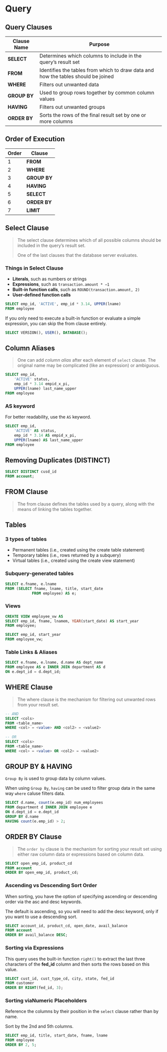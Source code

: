 # Query

## Query Clauses

| Clause Name  | Purpose                                                      |
| ------------ | ------------------------------------------------------------ |
| **SELECT**   | Determines which columns to include in the query’s result set |
| **FROM**     | Identifies the tables from which to draw data and how the tables should be joined |
| **WHERE**    | Filters out unwanted data                                    |
| **GROUP BY** | Used to group rows together by common column values          |
| **HAVING**   | Filters out unwanted groups                                  |
| **ORDER BY** | Sorts the rows of the final result set by one or more columns |

## Order of Execution

| Order | Clause       |
| ----- | ------------ |
| 1     | **FROM**     |
| 2     | **WHERE**    |
| 3     | **GROUP BY** |
| 4     | **HAVING**   |
| 5     | **SELECT**   |
| 6     | **ORDER BY** |
| 7     | **LIMIT**    |

## Select Clause

> The select clause determines which of all possible columns should be included in the query’s result set. 
>
> One of the last clauses that the database server evaluates. 

### Things in Select Clause

- **Literals**, such as numbers or strings
- **Expressions**, such as `transaction.amount * −1`
- **Built-in function calls**, such as `ROUND(transaction.amount, 2)`
- **User-defined function calls**

```sql
SELECT emp_id, 'ACTIVE', emp_id * 3.14, UPPER(lname)
FROM employee
```

If you only need to execute a built-in function or evaluate a simple expression, you can skip the from clause entirely.

```sql
SELECT VERSION(), USER(), DATABASE();
```

## Column Aliases

> One can add *column alias* after each element of `select` clause. The original name may be complicated (like an expression) or ambiguous.

```sql
SELECT emp_id,
	'ACTIVE' status,
	emp_id * 3.14 empid_x_pi,
	UPPER(lname) last_name_upper
FROM employee
```

### AS keyword

For better readability, use the `AS` keyword.

```sql
SELECT emp_id,
	'ACTIVE' AS status,
	emp_id * 3.14 AS empid_x_pi,
	UPPER(lname) AS last_name_upper
FROM employee
```

## Removing Duplicates (DISTINCT)

```sql
SELECT DISTINCT cusd_id
FROM account;
```

## FROM Clause

> The from clause defines the tables used by a query, along with the means of linking the tables together.

## Tables

### 3 types of tables

- Permanent tables (i.e., created using the create table statement)
- Temporary tables (i.e., rows returned by a subquery)
- Virtual tables (i.e., created using the create view statement)

### Subquery-generated tables

```sql
SELECT e.fname, e.lname
FROM (SELECT fname, lname, title, start_date
			FROM employee) AS e;
```

### Views

```sql
CREATE VIEW employee_vw AS
SELECT emp_id, fname, lnamem, YEAR(start_date) AS start_year
FROM employee;

SELECT emp_id, start_year
FROM employee_vw;
```

### Table Links & Aliases

```sql
SELECT e.fname, e.lname, d.name AS dept_name
FROM employee AS e INNER JOIN department AS d
ON e.dept_id = d.dept_id;
```

## WHERE Clause

> The where clause is the mechanism for filtering out unwanted rows from your result set.

```sql
-- AND
SELECT <cols>
FROM <table_name>
WHERE <col> = <value> AND <col2> = <value2>
			
-- OR
SELECT <cols>
FROM <table_name>
WHERE <col> = <value> OR <col2> = <value2>
```

## GROUP BY & HAVING

`Group By` is used to group data by column values.

When using `Group By`, `having` can be used to filter group data in the same way `where` caluse filters data.

```sql
SELECT d.name, count(e.emp_id) num_employees     
FROM department d INNER JOIN employee e     
ON d.dept_id = e.dept_id     
GROUP BY d.name     
HAVING count(e.emp_id) > 2;
```

## ORDER BY Clause

> The `order by` clause is the mechanism for sorting your result set using either raw column data or expressions based on column data.

```sql
SELECT open_emp_id, product_cd
FROM account
ORDER BY open_emp_id, product_cd;
```

### Ascending vs Descending Sort Order

When sorting, you have the option of specifying ascending or descending order via the asc and desc keywords. 

The default is ascending, so you will need to add the desc keyword, only if you want to use a descending sort.

```sql
SELECT account_id, product_cd, open_date, avail_balance
FROM account
ORDER BY avail_balance DESC;
```

### Sorting via Expressions

This query uses the built-in function `right()` to extract the last three characters of the **fed_id** column and then sorts the rows based on this value.

```sql
SELECT cust_id, cust_type_cd, city, state, fed_id
FROM customer
ORDER BY RIGHT(fed_id, 3);
```

### Sorting viaNumeric Placeholders

Reference the columns by their position in the `select` clause rather than by name.

Sort by the 2nd and 5th columns.

```sql
SELECT emp_id, title, start_date, fname, lname
FROM employee
ORDER BY 2, 5;
```



